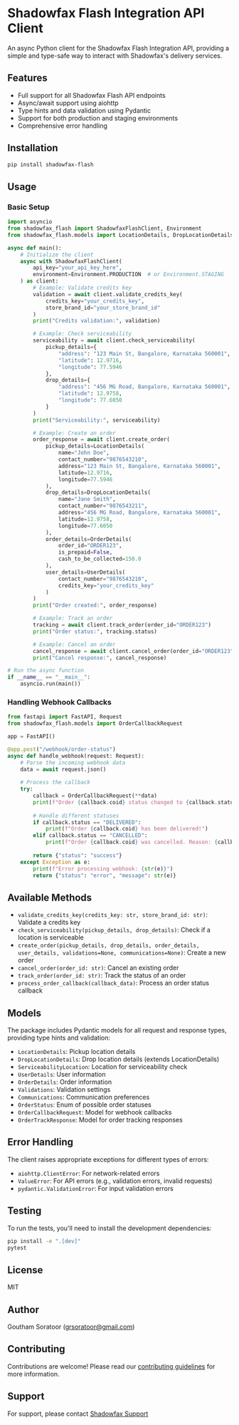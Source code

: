 # Shadowfax Flash Integration API Client

An async Python client for the Shadowfax Flash Integration API, providing a simple and type-safe way to interact with Shadowfax's delivery services.

## Features

- Full support for all Shadowfax Flash API endpoints
- Async/await support using aiohttp
- Type hints and data validation using Pydantic
- Support for both production and staging environments
- Comprehensive error handling

## Installation

```bash
pip install shadowfax-flash
```

## Usage

### Basic Setup

```python
import asyncio
from shadowfax_flash import ShadowfaxFlashClient, Environment
from shadowfax_flash.models import LocationDetails, DropLocationDetails, OrderDetails, UserDetails

async def main():
    # Initialize the client
    async with ShadowfaxFlashClient(
        api_key="your_api_key_here",
        environment=Environment.PRODUCTION  # or Environment.STAGING
    ) as client:
        # Example: Validate credits key
        validation = await client.validate_credits_key(
            credits_key="your_credits_key",
            store_brand_id="your_store_brand_id"
        )
        print("Credits validation:", validation)

        # Example: Check serviceability
        serviceability = await client.check_serviceability(
            pickup_details={
                "address": "123 Main St, Bangalore, Karnataka 560001",
                "latitude": 12.9716,
                "longitude": 77.5946
            },
            drop_details={
                "address": "456 MG Road, Bangalore, Karnataka 560001",
                "latitude": 12.9758,
                "longitude": 77.6050
            }
        )
        print("Serviceability:", serviceability)

        # Example: Create an order
        order_response = await client.create_order(
            pickup_details=LocationDetails(
                name="John Doe",
                contact_number="9876543210",
                address="123 Main St, Bangalore, Karnataka 560001",
                latitude=12.9716,
                longitude=77.5946
            ),
            drop_details=DropLocationDetails(
                name="Jane Smith",
                contact_number="9876543211",
                address="456 MG Road, Bangalore, Karnataka 560001",
                latitude=12.9758,
                longitude=77.6050
            ),
            order_details=OrderDetails(
                order_id="ORDER123",
                is_prepaid=False,
                cash_to_be_collected=150.0
            ),
            user_details=UserDetails(
                contact_number="9876543210",
                credits_key="your_credits_key"
            )
        )
        print("Order created:", order_response)

        # Example: Track an order
        tracking = await client.track_order(order_id="ORDER123")
        print("Order status:", tracking.status)

        # Example: Cancel an order
        cancel_response = await client.cancel_order(order_id="ORDER123")
        print("Cancel response:", cancel_response)

# Run the async function
if __name__ == "__main__":
    asyncio.run(main())
```

### Handling Webhook Callbacks

```python
from fastapi import FastAPI, Request
from shadowfax_flash.models import OrderCallbackRequest

app = FastAPI()

@app.post("/webhook/order-status")
async def handle_webhook(request: Request):
    # Parse the incoming webhook data
    data = await request.json()
    
    # Process the callback
    try:
        callback = OrderCallbackRequest(**data)
        print(f"Order {callback.coid} status changed to {callback.status}")
        
        # Handle different statuses
        if callback.status == "DELIVERED":
            print(f"Order {callback.coid} has been delivered!")
        elif callback.status == "CANCELLED":
            print(f"Order {callback.coid} was cancelled. Reason: {callback.cancel_reason}")
        
        return {"status": "success"}
    except Exception as e:
        print(f"Error processing webhook: {str(e)}")
        return {"status": "error", "message": str(e)}
```

## Available Methods

- `validate_credits_key(credits_key: str, store_brand_id: str)`: Validate a credits key
- `check_serviceability(pickup_details, drop_details)`: Check if a location is serviceable
- `create_order(pickup_details, drop_details, order_details, user_details, validations=None, communications=None)`: Create a new order
- `cancel_order(order_id: str)`: Cancel an existing order
- `track_order(order_id: str)`: Track the status of an order
- `process_order_callback(callback_data)`: Process an order status callback

## Models

The package includes Pydantic models for all request and response types, providing type hints and validation:

- `LocationDetails`: Pickup location details
- `DropLocationDetails`: Drop location details (extends LocationDetails)
- `ServiceabilityLocation`: Location for serviceability check
- `UserDetails`: User information
- `OrderDetails`: Order information
- `Validations`: Validation settings
- `Communications`: Communication preferences
- `OrderStatus`: Enum of possible order statuses
- `OrderCallbackRequest`: Model for webhook callbacks
- `OrderTrackResponse`: Model for order tracking responses

## Error Handling

The client raises appropriate exceptions for different types of errors:

- `aiohttp.ClientError`: For network-related errors
- `ValueError`: For API errors (e.g., validation errors, invalid requests)
- `pydantic.ValidationError`: For input validation errors

## Testing

To run the tests, you'll need to install the development dependencies:

```bash
pip install -e ".[dev]"
pytest
```

## License

MIT

## Author

Goutham Soratoor (grsoratoor@gmail.com)

## Contributing

Contributions are welcome! Please read our [contributing guidelines](CONTRIBUTING.md) for more information.

## Support

For support, please contact [Shadowfax Support](mailto:gaurav.dakliya@shadowfax.in)
